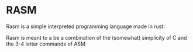 # RASM
 Rasm is a simple interpreted programming language made in rust.

 Rasm is meant to a be a combination of the (somewhat) simplicity of C and the 3-4 letter commands of ASM
